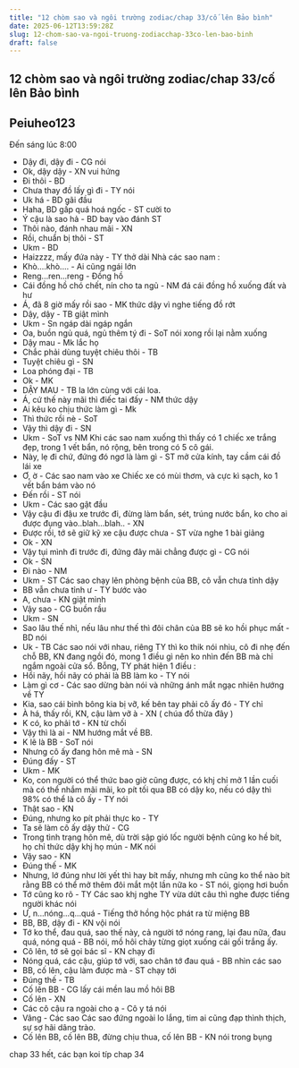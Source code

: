 ```yaml
---
title: "12 chòm sao và ngôi trường zodiac/chap 33/cố lên Bảo bình"
date: 2025-06-12T13:59:28Z
slug: 12-chom-sao-va-ngoi-truong-zodiacchap-33co-len-bao-binh
draft: false
---
```


## 12 chòm sao và ngôi trường zodiac/chap 33/cố lên Bảo bình

## Peiuheo123

Đến sáng lúc 8:00
- Dậy đi, dậy đi - CG nói 
- Ok, dậy dậy - XN vui hứng
- Đi thôi - BD
- Chưa thay đồ lấy gì đi - TY nói
- Uk há - BD gãi đầu
- Haha, BD gấp quá hoá ngốc - ST cười to
- Ý cậu là sao hả - BD bay vào đánh ST 
- Thôi nào, đánh nhau mãi - XN 
- Rồi, chuẩn bị thôi - ST
- Ukm - BD
- Haizzzz, mấy đứa này - TY thở dài
Nhà các sao nam :
- Khò....khò.... - Ai cũng ngái lớn
- Reng...ren...reng - Đồng hồ
- Cái đồng hồ chó chết, nín cho ta ngủ - NM đá cái đồng hồ xuống đất và hư
- Á, đã 8 giờ mấy rồi sao - MK thức dậy vì nghe tiếng đồ rớt 
- Dậy, dậy - TB giật mình
- Ukm - Sn ngáp dài ngáp ngắn
- Oa, buồn ngủ quá, ngủ thêm tý đi - SoT nói xong rồi lại nằm xuống
- Dậy mau - Mk lắc họ
- Chắc phải dùng tuyệt chiêu thôi - TB
- Tuyệt chiêu gì - SN 
- Loa phóng đại - TB
- Ok - MK
- DẬY MAU - TB la lớn cùng với cái loa.
- Á, cứ thế này mãi thì điếc tai đấy - NM thức dậy
- Ai kêu ko chịu thức làm gì - Mk
- Thì thức rồi nè - SoT
- Vậy thì dậy đi - SN
- Ukm - SoT vs NM
Khi các sao nam xuống thì thấy có 1 chiếc xe trắng đẹp, trong 1 vết bẩn, nó rộng, bên trong có 5 cô gái.
- Này, lẹ đi chứ, đứng đó ngơ là làm gì - ST mở cửa kính, tay cầm cái đồ lái xe 
- Ơ, ờ - Các sao nam vào xe
Chiếc xe có mùi thơm, và cực kì sạch, ko 1 vết bẩn bám vào nó
- Đến rồi - ST nói
- Ukm - Các sao gật đầu
- Vậy cậu đi đậu xe trước đi, đừng làm bẩn, sét, trúng nước bẩn, ko cho ai được đụng vào..blah...blah.. - XN
- Được rồi, tớ sẽ giữ kỹ xe cậu được chưa - ST vừa nghe 1 bài giảng
- Ok - XN
- Vậy tụi mình đi trước đi, đứng đây mãi chẳng được gì - CG nói
- Ok - SN
- Đi nào - NM
- Ukm - ST
Các sao chạy lên phòng bệnh của BB, cô vẫn chưa tỉnh dậy
- BB vẫn chưa tỉnh ư - TY bước vào
- A, chưa - KN giật mình
- Vậy sao - CG buồn rầu
- Ukm - SN
- Sao lâu thế nhỉ, nếu lâu như thế thì đôi chân của BB sẽ ko hồi phục mất - BD nói
- Uk - TB
Các sao nói với nhau, riêng TY thì ko thik nói nhìu, cô đi nhẹ đến chỗ BB, KN đang ngồi đó, mong 1 điều gì nên ko nhìn đến BB mà chỉ ngắm ngoài cửa sổ. Bỗng, TY phát hiện 1 điều :
- Hồi nãy, hồi nãy có phải là BB làm ko - TY nói
- Làm gì cơ - Các sao dừng bàn nói và những ánh mắt ngạc nhiên hướng về TY
- Kia, sao cái bình bông kia bị vỡ, kế bên tay phải cô ấy đó - TY chỉ
- À há, thấy rồi, KN, cậu làm vỡ à - XN ( chúa đổ thừa đây )
- K có, ko phải tớ - KN từ chối
- Vậy thì là ai - NM hướng mắt về BB.
- K lẽ là BB - SoT nói
- Nhưng cô ấy đang hôn mê mà - SN
- Đúng đấy - ST
- Ukm - MK
- Ko, con người có thể thức bao giờ cũng được, có khj chỉ mở 1 lần cuối mà có thể nhắm mãi mãi, ko pít tối qua BB có dậy ko, nếu có dậy thì 98% có thể là cô ấy - TY nói
- Thật sao - KN 
- Đúng, nhưng ko pít phải thực ko - TY
- Ta sẽ làm cô ấy dậy thử - CG
- Trong tình trạng hôn mê, dù trời sập gió lốc người bệnh cũng ko hề bít, họ chỉ thức dậy khj họ mún - MK nói
- Vậy sao - KN 
- Đúng thế - MK
- Nhưng, lớ đúng như lời yết thì hay bít mấy, nhưng mh cũng ko thể nào bít rằng BB có thể mở thêm đôi mắt một lần nữa ko - ST nói, giọng hơi buồn
- Tớ cũng ko rõ - TY
Các sao khj nghe TY vừa dứt câu thì nghe được tiếng người khác nói 
- Ư, n...nóng...q...quá - Tiếng thở hồng hộc phát ra từ miệng BB
- BB, BB, dậy đi - KN vội nói 
- Tớ ko thể, đau quá, sao thế này, cả người tớ nóng rang, lại đau nữa, đau quá, nóng quá - BB nói, mồ hôi chảy từng giọt xuống cái gối trắng ấy.
- Cô lên, tớ sẽ gọi bác sĩ - KN chạy đi
- Nóng quá, các cậu, giúp tớ với, sao chân tớ đau quá - BB nhìn các sao
- BB, cố lên, cậu làm được mà - ST chạy tới 
- Đúng thế - TB
- Cố lên BB - CG lấy cái mền lau mồ hôi BB
- Cố lên - XN
- Các cô cậu ra ngoài cho ạ - Cô y tá nói
- Vâng - Các sao
Các sao đứng ngoài lo lắng, tim ai cũng đạp thình thịch, sự sợ hãi dâng trào.
- Cố lên BB, cố lên BB, đừng chịu thua, cố lên BB - KN nói trong bụng

chap 33 hết, các bạn koi típ chap 34